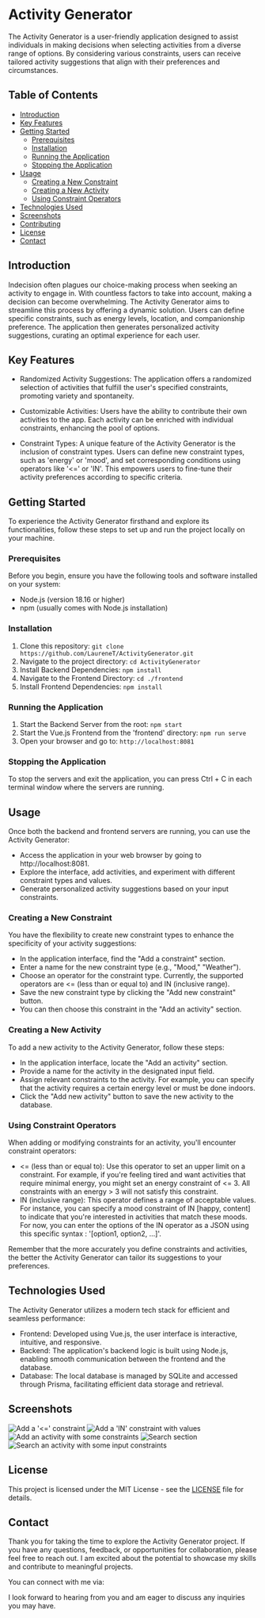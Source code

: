 # Activity Generator

The Activity Generator is a user-friendly application designed to assist individuals in making decisions when selecting activities from a diverse range of options. By considering various constraints, users can receive tailored activity suggestions that align with their preferences and circumstances.

## Table of Contents

- [Introduction](#introduction)
- [Key Features](#key-features)
- [Getting Started](#getting-started)
  - [Prerequisites](#prerequisites)
  - [Installation](#installation)
  - [Running the Application](#running-the-application)
  - [Stopping the Application](#stopping-the-application)
- [Usage](#usage)
  - [Creating a New Constraint](#creating-a-new-constraint)
  - [Creating a New Activity](#creating-a-new-activity)
  - [Using Constraint Operators](#using-constraint-operators)
- [Technologies Used](#technologies-used)
- [Screenshots](#screenshots)
- [Contributing](#contributing)
- [License](#license)
- [Contact](#contact)

## Introduction

Indecision often plagues our choice-making process when seeking an activity to engage in. With countless factors to take into account, making a decision can become overwhelming. The Activity Generator aims to streamline this process by offering a dynamic solution. Users can define specific constraints, such as energy levels, location, and companionship preference. The application then generates personalized activity suggestions, curating an optimal experience for each user.

## Key Features

- Randomized Activity Suggestions: The application offers a randomized selection of activities that fulfill the user's specified constraints, promoting variety and spontaneity.

- Customizable Activities: Users have the ability to contribute their own activities to the app. Each activity can be enriched with individual constraints, enhancing the pool of options.

- Constraint Types: A unique feature of the Activity Generator is the inclusion of constraint types. Users can define new constraint types, such as 'energy' or 'mood', and set corresponding conditions using operators like '<=' or 'IN'. This empowers users to fine-tune their activity preferences according to specific criteria.

## Getting Started

To experience the Activity Generator firsthand and explore its functionalities, follow these steps to set up and run the project locally on your machine.

### Prerequisites

Before you begin, ensure you have the following tools and software installed on your system:

- Node.js (version 18.16 or higher)
- npm (usually comes with Node.js installation)

### Installation

1. Clone this repository: `git clone https://github.com/LaureneT/ActivityGenerator.git`
2. Navigate to the project directory: `cd ActivityGenerator`
3. Install Backend Dependencies: `npm install`
4. Navigate to the Frontend Directory: `cd ./frontend`
5. Install Frontend Dependencies: `npm install`

### Running the Application

1. Start the Backend Server from the root: `npm start`
2. Start the Vue.js Frontend from the 'frontend' directory: `npm run serve`
3. Open your browser and go to: `http://localhost:8081`

### Stopping the Application

To stop the servers and exit the application, you can press Ctrl + C in each terminal window where the servers are running.

## Usage

Once both the backend and frontend servers are running, you can use the Activity Generator:

- Access the application in your web browser by going to http://localhost:8081.
- Explore the interface, add activities, and experiment with different constraint types and values.
- Generate personalized activity suggestions based on your input constraints.

### Creating a New Constraint

You have the flexibility to create new constraint types to enhance the specificity of your activity suggestions:

- In the application interface, find the "Add a constraint" section.
- Enter a name for the new constraint type (e.g., "Mood," "Weather").
- Choose an operator for the constraint type. Currently, the supported operators are <= (less than or equal to) and IN (inclusive range).
- Save the new constraint type by clicking the "Add new constraint" button. 
- You can then choose this constraint in the "Add an activity" section.

### Creating a New Activity

To add a new activity to the Activity Generator, follow these steps:

- In the application interface, locate the "Add an activity" section.
- Provide a name for the activity in the designated input field.
- Assign relevant constraints to the activity. For example, you can specify that the activity requires a certain energy level or must be done indoors.
- Click the "Add new activity" button to save the new activity to the database.

### Using Constraint Operators

When adding or modifying constraints for an activity, you'll encounter constraint operators:

- <= (less than or equal to): Use this operator to set an upper limit on a constraint. For example, if you're feeling tired and want activities that require minimal energy, you might set an energy constraint of <= 3. All constraints with an energy > 3 will not satisfy this constraint.
- IN (inclusive range): This operator defines a range of acceptable values. For instance, you can specify a mood constraint of IN [happy, content] to indicate that you're interested in activities that match these moods. For now, you can enter the options of the IN operator as a JSON using this specific syntax : '[option1, option2, ...]'.

Remember that the more accurately you define constraints and activities, the better the Activity Generator can tailor its suggestions to your preferences.

## Technologies Used

The Activity Generator utilizes a modern tech stack for efficient and seamless performance:

- Frontend: Developed using Vue.js, the user interface is interactive, intuitive, and responsive.
- Backend: The application's backend logic is built using Node.js, enabling smooth communication between the frontend and the database.
- Database: The local database is managed by SQLite and accessed through Prisma, facilitating efficient data storage and retrieval.

## Screenshots

![Add a '<=' constraint ](screenshots/add-constraint-example-lessthan.png)
![Add a 'IN' constraint with values](screenshots/add-constraint-example-in.png)
![Add an activity with some constraints](screenshots/add-activity-example.png)
![Search section](screenshots/search-section.png)
![Search an activity with some input constraints](screenshots/search-with-input-constraints.png)

## License

This project is licensed under the MIT License - see the [LICENSE](LICENSE) file for details.

## Contact

Thank you for taking the time to explore the Activity Generator project. If you have any questions, feedback, or opportunities for collaboration, please feel free to reach out. I am excited about the potential to showcase my skills and contribute to meaningful projects.

You can connect with me via:



I look forward to hearing from you and am eager to discuss any inquiries you may have.
